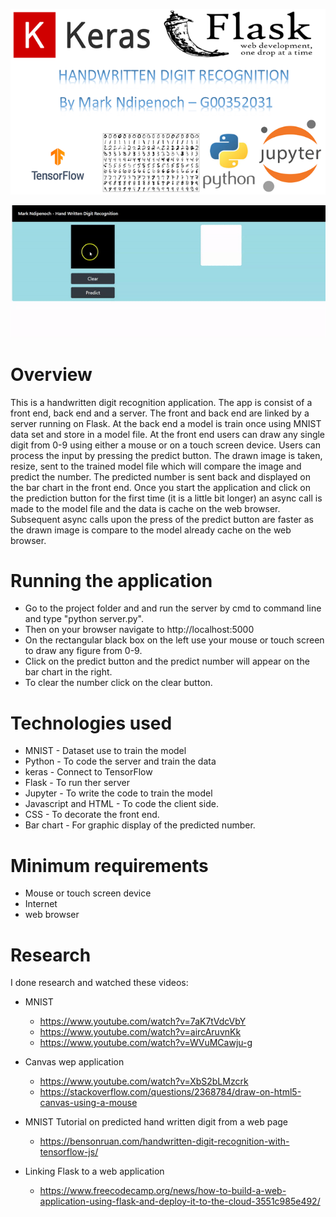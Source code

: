 ![](/Images/logo.PNG)

![](/Images/animation.gif)

# Overview
This is a handwritten digit recognition application.
The app is consist of a front end, back end and a server.
The front and back end are linked by a server running on Flask.
At the back end a model is train once using MNIST data set and store in a model file.
At the front end users can draw any single digit from 0-9 using either a mouse or on a touch screen device. Users can process the input by pressing the predict button. The drawn image is taken, resize, sent to the trained model file which will compare the image and  predict the number.
The predicted number is sent back and displayed on the bar chart in the front end.
Once you start the application and click on the prediction button for the first time (it is a little bit longer) an async call is made to the model file and the data is cache on the web browser.
Subsequent async calls upon the press of the predict button are faster as the drawn image is compare to the model already cache on the web browser.

# Running the application
* Go to the project folder and and run the server by cmd to command line and type "python server.py".
* Then on your browser navigate to http://localhost:5000
* On the rectangular black box on the left use your mouse or touch screen to draw any figure from 0-9.
* Click on the predict button and the predict number will appear on the bar chart in the right.
* To clear the number click on the clear button.

# Technologies used
* MNIST - Dataset use to train the model
* Python - To code the server and train the data
* keras - Connect to TensorFlow
* Flask - To run ther server
* Jupyter - To write the code to train the model
* Javascript and HTML - To code the client side.
* CSS - To decorate the front end.
* Bar chart - For graphic display of the predicted number.

# Minimum requirements
* Mouse or touch screen device
* Internet
* web browser

# Research
I done research and watched these videos:

* MNIST 
  * https://www.youtube.com/watch?v=7aK7tVdcVbY
  * https://www.youtube.com/watch?v=aircAruvnKk
  * https://www.youtube.com/watch?v=WVuMCawju-g


* Canvas wep application
  * https://www.youtube.com/watch?v=XbS2bLMzcrk
  * https://stackoverflow.com/questions/2368784/draw-on-html5-canvas-using-a-mouse


* MNIST Tutorial on predicted hand written digit from a web page
   * https://bensonruan.com/handwritten-digit-recognition-with-tensorflow-js/


* Linking Flask to a web application
   * https://www.freecodecamp.org/news/how-to-build-a-web-application-using-flask-and-deploy-it-to-the-cloud-3551c985e492/
